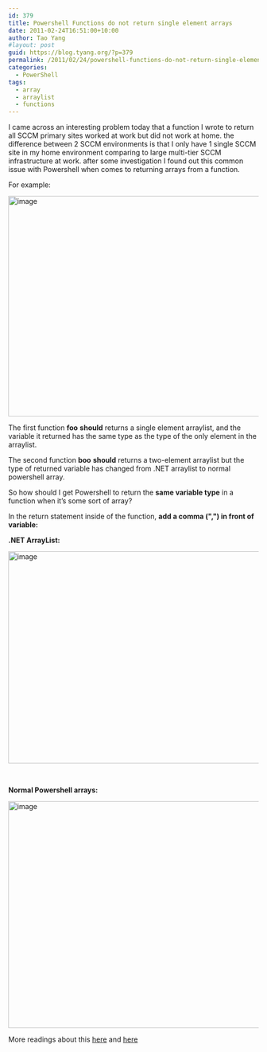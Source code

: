 ```yaml
---
id: 379
title: Powershell Functions do not return single element arrays
date: 2011-02-24T16:51:00+10:00
author: Tao Yang
#layout: post
guid: https://blog.tyang.org/?p=379
permalink: /2011/02/24/powershell-functions-do-not-return-single-element-arrays/
categories:
  - PowerShell
tags:
  - array
  - arraylist
  - functions
---
```

<p>I came across an interesting problem today that a function I wrote to return all SCCM primary sites worked at work but did not work at home. the difference between 2 SCCM environments is that I only have 1 single SCCM site in my home environment comparing to large multi-tier SCCM infrastructure at work. after some investigation I found out this common issue with Powershell when comes to returning arrays from a function.</p>  <p>For example:</p>  <p><a href="https://blog.tyang.org/wp-content/uploads/2011/02/image.png"><img style="background-image: none; border-right-width: 0px; padding-left: 0px; padding-right: 0px; display: inline; border-top-width: 0px; border-bottom-width: 0px; border-left-width: 0px; padding-top: 0px" title="image" border="0" alt="image" src="https://blog.tyang.org/wp-content/uploads/2011/02/image_thumb.png" width="580" height="443" /></a></p>  <p>The first function <strong>foo</strong> <strong>should</strong> returns a single element arraylist, and the variable it returned has the same type as the type of the only element in the arraylist.</p>  <p>The second function <strong>boo</strong> <strong>should</strong> returns a two-element arraylist but the type of returned variable has changed from .NET arraylist to normal powershell array.</p>  <p>So how should I get Powershell to return the <strong>same variable type</strong> in a function when it’s some sort of array?</p>  <p>In the return statement inside of the function, <strong>add a comma (",") in front of variable:</strong></p>  <p><strong>.NET ArrayList:</strong></p>  <p><a href="https://blog.tyang.org/wp-content/uploads/2011/02/image2.png"><img style="background-image: none; border-bottom: 0px; border-left: 0px; padding-left: 0px; padding-right: 0px; display: inline; border-top: 0px; border-right: 0px; padding-top: 0px" title="image" border="0" alt="image" src="https://blog.tyang.org/wp-content/uploads/2011/02/image_thumb2.png" width="580" height="426" /></a></p>  <p>&#160;</p>  <p><strong>Normal Powershell arrays:</strong></p>  <p><a href="https://blog.tyang.org/wp-content/uploads/2011/02/image3.png"><img style="background-image: none; border-bottom: 0px; border-left: 0px; padding-left: 0px; padding-right: 0px; display: inline; border-top: 0px; border-right: 0px; padding-top: 0px" title="image" border="0" alt="image" src="https://blog.tyang.org/wp-content/uploads/2011/02/image_thumb3.png" width="572" height="456" /></a></p>  <p>More readings about this <a href="http://blogs.msdn.com/b/powershell/archive/2009/02/27/converting-to-array.aspx">here</a> and <a href="http://keithhill.spaces.live.com/Blog/cns!5A8D2641E0963A97!811.entry">here</a></p>